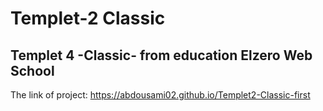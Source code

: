 # Templet-2 Classic
## Templet 4 -Classic- from education Elzero Web School
The link of project: https://abdousami02.github.io/Templet2-Classic-first
